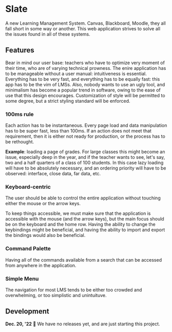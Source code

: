 # Slate

A new Learning Management System. Canvas, Blackboard, Moodle, they all fall short in some way or another. This web application strives to solve all the issues found in all of these systems.

## Features

Bear in mind our user base: teachers who have to optimize very moment of their time, who are of varying technical prowness. The enire application has to be manageable without a user manual: intuitiveness is essential. Everything has to be very fast, and everything has to be equally fast: this app has to be the vim of LMSs. Also, nobody wants to use an ugly tool, and minimalism has become a popular trend in software, owing to the ease of use that this design encourages. Customization of style will be permitted to some degree, but a strict styling standard will be enforced.

### 100ms rule

Each action has to be instantaneous. Every page load and data manipulation has to be super fast, less than 100ms. If an action does not meet that requirement, then it is either not ready for production, or the process has to be rethought.

**Example**: loading a page of grades. For large classes this might become an issue, especially deep in the year, and if the teacher wants to see, let's say, two and a half quarters of a class of 100 students. In this case lazy loading will have to be absolutely necessary, and an ordering priority will have to be observed: interface, close data, far data, etc.

### Keyboard-centric

The user should be able to control the entire application without touching either the mouse or the arrow keys.

To keep things accessible, we must make sure that the application is accessible with the mouse (and the arrow keys), but the main focus should be on the keyboard and the home row. Having the ability to change the keybindings might be beneficial, and having the ability to import and export the bindings would also be beneficial.

### Command Palette

Having all of the commands available from a search that can be accessed from anywhere in the application.

### Simple Menu

The navigation for most LMS tends to be either too crowded and overwhelming, or too simplistic and unintuituve.

## Development

**Dec. 20, '22** 📖 We have no releases yet, and are just starting this project.

